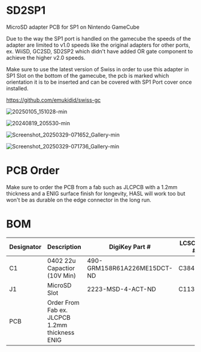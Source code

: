 # SD2SP1
MicroSD adapter PCB for SP1 on Nintendo GameCube

Due to the way the SP1 port is handled on the gamecube the speeds of the adapter are limited to v1.0 speeds like the original adapters for other ports, ex. WiiSD, GC2SD, SD2SP2 which didn't have added OR gate component to achieve the higher v2.0 speeds.

Make sure to use the latest version of Swiss in order to use this adapter in SP1 Slot on the bottom of the gamecube, the pcb is marked which orientation it is to be inserted and can be covered with SP1 Port cover once installed.

https://github.com/emukidid/swiss-gc

![20250105_151028-min](https://github.com/user-attachments/assets/5ada17d9-0942-4124-adbf-c5b9cbbf755e)

![20240819_205530-min](https://github.com/user-attachments/assets/7db5fbda-ec0c-4998-a8d2-f9d5ffbd9b4c)

![Screenshot_20250329-071652_Gallery-min](https://github.com/user-attachments/assets/4fec0fd5-bf72-472c-a28c-89b192f9549f)

![Screenshot_20250329-071736_Gallery-min](https://github.com/user-attachments/assets/d5b22749-8629-448a-abd0-7776e740aff6)

# PCB Order

Make sure to order the PCB from a fab such as JLCPCB with a 1.2mm thickness and a ENIG surface finish for longevity, HASL will work too but won't be as durable on the edge connector in the long run.

# BOM

| Designator | Description | DigiKey Part # | LCSC Part # |
| --- | --- | --- | --- |
| C1 | 0402 22u Capactior (10V Min) | 490-GRM158R61A226ME15DCT-ND | C3845593 |
| J1 | MicroSD Slot | 2223-MSD-4-ACT-ND | C113206 |
| PCB | Order From Fab ex. JLCPCB 1.2mm thickness ENIG |||


